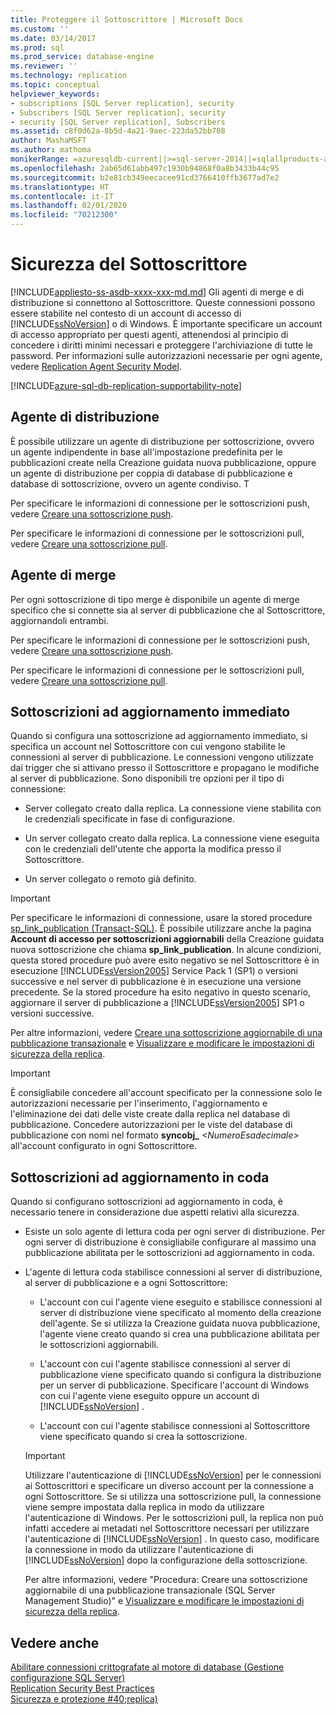 ```yaml
---
title: Proteggere il Sottoscrittore | Microsoft Docs
ms.custom: ''
ms.date: 03/14/2017
ms.prod: sql
ms.prod_service: database-engine
ms.reviewer: ''
ms.technology: replication
ms.topic: conceptual
helpviewer_keywords:
- subscriptions [SQL Server replication], security
- Subscribers [SQL Server replication], security
- security [SQL Server replication], Subscribers
ms.assetid: c8f0d62a-8b5d-4a21-9aec-223da52bb708
author: MashaMSFT
ms.author: mathoma
monikerRange: =azuresqldb-current||>=sql-server-2014||=sqlallproducts-allversions
ms.openlocfilehash: 2ab65d61abb497c1930b94868f0a8b3433b44c95
ms.sourcegitcommit: b2e81cb349eecacee91cd3766410ffb3677ad7e2
ms.translationtype: HT
ms.contentlocale: it-IT
ms.lasthandoff: 02/01/2020
ms.locfileid: "70212300"
---
```

# <a name="secure-the-subscriber"></a>Sicurezza del Sottoscrittore
[!INCLUDE[appliesto-ss-asdb-xxxx-xxx-md.md](../../../includes/appliesto-ss-asdb-xxxx-xxx-md.md)]
  Gli agenti di merge e di distribuzione si connettono al Sottoscrittore. Queste connessioni possono essere stabilite nel contesto di un account di accesso di [!INCLUDE[ssNoVersion](../../../includes/ssnoversion-md.md)] o di Windows. È importante specificare un account di accesso appropriato per questi agenti, attenendosi al principio di concedere i diritti minimi necessari e proteggere l'archiviazione di tutte le password. Per informazioni sulle autorizzazioni necessarie per ogni agente, vedere [Replication Agent Security Model](../../../relational-databases/replication/security/replication-agent-security-model.md).  

[!INCLUDE[azure-sql-db-replication-supportability-note](../../../includes/azure-sql-db-replication-supportability-note.md)]
  
## <a name="distribution-agent"></a>Agente di distribuzione  
 È possibile utilizzare un agente di distribuzione per sottoscrizione, ovvero un agente indipendente in base all'impostazione predefinita per le pubblicazioni create nella Creazione guidata nuova pubblicazione, oppure un agente di distribuzione per coppia di database di pubblicazione e database di sottoscrizione, ovvero un agente condiviso. T  
  
 Per specificare le informazioni di connessione per le sottoscrizioni push, vedere [Creare una sottoscrizione push](../../../relational-databases/replication/create-a-push-subscription.md).  
  
 Per specificare le informazioni di connessione per le sottoscrizioni pull, vedere [Creare una sottoscrizione pull](../../../relational-databases/replication/create-a-pull-subscription.md).  
  
## <a name="merge-agent"></a>Agente di merge  
 Per ogni sottoscrizione di tipo merge è disponibile un agente di merge specifico che si connette sia al server di pubblicazione che al Sottoscrittore, aggiornandoli entrambi.  
  
 Per specificare le informazioni di connessione per le sottoscrizioni push, vedere [Creare una sottoscrizione push](../../../relational-databases/replication/create-a-push-subscription.md).  
  
 Per specificare le informazioni di connessione per le sottoscrizioni pull, vedere [Creare una sottoscrizione pull](../../../relational-databases/replication/create-a-pull-subscription.md).  
  
## <a name="immediate-updating-subscriptions"></a>Sottoscrizioni ad aggiornamento immediato  
 Quando si configura una sottoscrizione ad aggiornamento immediato, si specifica un account nel Sottoscrittore con cui vengono stabilite le connessioni al server di pubblicazione. Le connessioni vengono utilizzate dai trigger che si attivano presso il Sottoscrittore e propagano le modifiche al server di pubblicazione. Sono disponibili tre opzioni per il tipo di connessione:  
  
-   Server collegato creato dalla replica. La connessione viene stabilita con le credenziali specificate in fase di configurazione.  
  
-   Un server collegato creato dalla replica. La connessione viene eseguita con le credenziali dell'utente che apporta la modifica presso il Sottoscrittore.  
  
-   Un server collegato o remoto già definito.  
  
> [!IMPORTANT]  
>  Per specificare le informazioni di connessione, usare la stored procedure [sp_link_publication &#40;Transact-SQL&#41;](../../../relational-databases/system-stored-procedures/sp-link-publication-transact-sql.md). È possibile utilizzare anche la pagina **Account di accesso per sottoscrizioni aggiornabili** della Creazione guidata nuova sottoscrizione che chiama **sp_link_publication**. In alcune condizioni, questa stored procedure può avere esito negativo se nel Sottoscrittore è in esecuzione [!INCLUDE[ssVersion2005](../../../includes/ssversion2005-md.md)] Service Pack 1 (SP1) o versioni successive e nel server di pubblicazione è in esecuzione una versione precedente. Se la stored procedure ha esito negativo in questo scenario, aggiornare il server di pubblicazione a [!INCLUDE[ssVersion2005](../../../includes/ssversion2005-md.md)] SP1 o versioni successive.  
  
 Per altre informazioni, vedere [Creare una sottoscrizione aggiornabile di una pubblicazione transazionale](../../../relational-databases/replication/publish/create-an-updatable-subscription-to-a-transactional-publication.md) e [Visualizzare e modificare le impostazioni di sicurezza della replica](../../../relational-databases/replication/security/view-and-modify-replication-security-settings.md).  
  
> [!IMPORTANT]  
>  È consigliabile concedere all'account specificato per la connessione solo le autorizzazioni necessarie per l'inserimento, l'aggiornamento e l'eliminazione dei dati delle viste create dalla replica nel database di pubblicazione. Concedere autorizzazioni per le viste del database di pubblicazione con nomi nel formato **syncobj_** _\<NumeroEsadecimale>_ all'account configurato in ogni Sottoscrittore.  
  
## <a name="queued-updating-subscriptions"></a>Sottoscrizioni ad aggiornamento in coda  
 Quando si configurano sottoscrizioni ad aggiornamento in coda, è necessario tenere in considerazione due aspetti relativi alla sicurezza.  
  
-   Esiste un solo agente di lettura coda per ogni server di distribuzione. Per ogni server di distribuzione è consigliabile configurare al massimo una pubblicazione abilitata per le sottoscrizioni ad aggiornamento in coda.  
  
-   L'agente di lettura coda stabilisce connessioni al server di distribuzione, al server di pubblicazione e a ogni Sottoscrittore:  
  
    -   L'account con cui l'agente viene eseguito e stabilisce connessioni al server di distribuzione viene specificato al momento della creazione dell'agente. Se si utilizza la Creazione guidata nuova pubblicazione, l'agente viene creato quando si crea una pubblicazione abilitata per le sottoscrizioni aggiornabili.  
  
    -   L'account con cui l'agente stabilisce connessioni al server di pubblicazione viene specificato quando si configura la distribuzione per un server di pubblicazione. Specificare l'account di Windows con cui l'agente viene eseguito oppure un account di [!INCLUDE[ssNoVersion](../../../includes/ssnoversion-md.md)] .  
  
    -   L'account con cui l'agente stabilisce connessioni al Sottoscrittore viene specificato quando si crea la sottoscrizione.  
  
    > [!IMPORTANT]  
    >  Utilizzare l'autenticazione di [!INCLUDE[ssNoVersion](../../../includes/ssnoversion-md.md)] per le connessioni ai Sottoscrittori e specificare un diverso account per la connessione a ogni Sottoscrittore. Se si utilizza una sottoscrizione pull, la connessione viene sempre impostata dalla replica in modo da utilizzare l'autenticazione di Windows. Per le sottoscrizioni pull, la replica non può infatti accedere ai metadati nel Sottoscrittore necessari per utilizzare l'autenticazione di [!INCLUDE[ssNoVersion](../../../includes/ssnoversion-md.md)] . In questo caso, modificare la connessione in modo da utilizzare l'autenticazione di [!INCLUDE[ssNoVersion](../../../includes/ssnoversion-md.md)] dopo la configurazione della sottoscrizione.  
  
     Per altre informazioni, vedere "Procedura: Creare una sottoscrizione aggiornabile di una pubblicazione transazionale (SQL Server Management Studio)" e [Visualizzare e modificare le impostazioni di sicurezza della replica](../../../relational-databases/replication/security/view-and-modify-replication-security-settings.md).  
  
## <a name="see-also"></a>Vedere anche  
 [Abilitare connessioni crittografate al motore di database &#40;Gestione configurazione SQL Server&#41;](../../../database-engine/configure-windows/enable-encrypted-connections-to-the-database-engine.md)   
 [Replication Security Best Practices](../../../relational-databases/replication/security/replication-security-best-practices.md)   
 [Sicurezza e protezione #40;replica&#41;](../../../relational-databases/replication/security/view-and-modify-replication-security-settings.md)  
  
  
